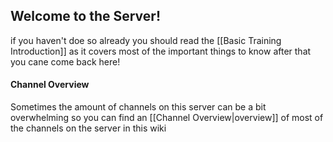 ## Welcome to the Server!

if you haven't doe so already you should read the [[Basic Training Introduction]] as it covers most of the important things to know after that you cane come back here!

#### Channel Overview 
Sometimes the amount of channels on this server can be a bit overwhelming so you can find an [[Channel Overview|overview]] of most of the channels on the server in this wiki 

